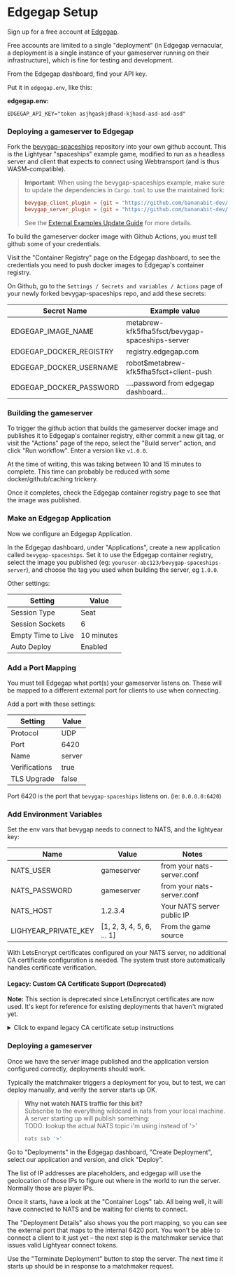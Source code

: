 # Edgegap Setup

Sign up for a free account at [Edgegap](https://edgegap.com).

Free accounts are limited to a single "deployment" (in Edgegap vernacular, a deployment is a single instance of your gameserver running on their infrastructure), which is fine for testing and development.

From the Edgegap dashboard, find your API key.

Put it in `edgegap.env`, like this:

**edgegap.env:**
```
EDGEGAP_API_KEY="token asjhgaskjdhasd-kjhasd-asd-asd-asd"
```





### Deploying a gameserver to Edgegap

Fork the [bevygap-spaceships](https://github.com/RJ/bevygap-spaceships/) repository into your own github account. 
This is the Lightyear "spaceships" example game, modified to run as a headless server and client that expects to connect using Webtransport (and is thus WASM-compatible).

> **Important**: When using the bevygap-spaceships example, make sure to update the dependencies in `Cargo.toml` to use the maintained fork:
> ```toml
> bevygap_client_plugin = {git = "https://github.com/bananabit-dev/bevygap.git", branch = "main"}
> bevygap_server_plugin = {git = "https://github.com/bananabit-dev/bevygap.git", branch = "main"}
> ```
> See the [External Examples Update Guide](../../../EXTERNAL_EXAMPLES_UPDATE.md) for more details.

To build the gameserver docker image with Github Actions, you must tell github some of your credentials.

Visit the "Container Registry" page on the Edgegap dashboard, to see the credentials you need to push
docker images to Edgegap's container registry.

On Github, go to the `Settings / Secrets and variables / Actions` page of your newly forked bevygap-spaceships repo, and add these secrets:

| Secret Name             | Example value                                   |
| ----------------------- | ----------------------------------------------- |
| EDGEGAP_IMAGE_NAME      | metabrew-kfk5fha5fsct/bevygap-spaceships-server |
| EDGEGAP_DOCKER_REGISTRY | registry.edgegap.com                            |
| EDGEGAP_DOCKER_USERNAME | robot$metabrew-kfk5fha5fsct+client-push         |
| EDGEGAP_DOCKER_PASSWORD | ....password from edgegap dashboard...          |

### Building the gameserver

To trigger the github action that builds the gameserver docker image and publishes it to Edgegap's container registry, either commit a new git tag, or visit the "Actions" page of the repo, select the "Build server" action, and click "Run workflow". Enter a version like `v1.0.0`.

At the time of writing, this was taking between 10 and 15 minutes to complete. This time can probably be reduced with some docker/github/caching trickery.

Once it completes, check the Edgegap container registry page to see that the image was published.

### Make an Edgegap Application

Now we configure an Edgegap Application.

In the Edgegap dashboard, under "Applications", create a new application called `bevygap-spaceships`. Set it to use the Edgegap container registry, select the image you published (eg: `youruser-abc123/bevygap-spaceships-server`), and choose the tag you used when building the server, eg `1.0.0`.

Other settings:

| Setting            | Value      |
| ------------------ | ---------- |
| Session Type       | Seat       |
| Session Sockets    | 6          |
| Empty Time to Live | 10 minutes |
| Auto Deploy        | Enabled    |

### Add a Port Mapping

You must tell Edgegap what port(s) your gameserver listens on. These will be mapped to a different external port for clients to use when connecting.

Add a port with these settings:

| Setting       | Value  |
| ------------- | ------ |
| Protocol      | UDP    |
| Port          | 6420   |
| Name          | server |
| Verifications | true   |
| TLS Upgrade   | false  |

Port 6420 is the port that `bevygap-spaceships` listens on. (ie: `0.0.0.0:6420`)

### Add Environment Variables

Set the env vars that bevygap needs to connect to NATS, and the lightyear key:

| Name                 | Value                     | Notes                      |
| -------------------- | ------------------------- | -------------------------- |
| NATS_USER            | gameserver                | from your nats-server.conf |
| NATS_PASSWORD        | gameserver                | from your nats-server.conf |
| NATS_HOST            | 1.2.3.4                   | Your NATS server public IP |
| LIGHYEAR_PRIVATE_KEY | [1, 2, 3, 4, 5, 6, ... 1] | From the game source       |

With LetsEncrypt certificates configured on your NATS server, no additional CA certificate configuration is needed. The system trust store automatically handles certificate verification.

#### Legacy: Custom CA Certificate Support (Deprecated)

**Note:** This section is deprecated since LetsEncrypt certificates are now used. It's kept for reference for existing deployments that haven't migrated yet.

<details>
<summary>Click to expand legacy CA certificate setup instructions</summary>

If you're still using a self-signed certificate for your NATS server, you need to provide the CA root certificate to the gameserver.

Setting `NATS_CA` to the path to the rootCA.pem file works, but we didn't include the .pem file in the docker image.

Setting `NATS_CA_CONTENTS` to the contents of the rootCA.pem file would work, except Edgegap limits ENVs to 255 bytes.

##### Legacy Workaround
The `bevygap_server_plugin` can look for a `--ca_contents 'XXXXX'` flag on startup for legacy compatibility:

```bash
$ ./utils/set-caroot-argument.sh 
Usage: ./utils/set-caroot-argument.sh <appname> <appversion> <path to rootCA.pem file>
```

**Recommendation:** Migrate to LetsEncrypt certificates instead of using this legacy approach.

</details>
</small>

### Deploying a gameserver

Once we have the server image published and the application version configured correctly, deployments should work.

Typically the matchmaker triggers a deployment for you, but to test, we can deploy manually, and verify the server starts up OK.

> **Why not watch NATS traffic for this bit?**
> <br>Subscribe to the everything wildcard in nats from your local machine.
> <br> A server starting up will publish something:
> <br>TODO: lookup the actual NATS topic i'm using instead of '>'
>```bash
>nats sub '>'
>```

Go to "Deployments" in the Edgegap dashboard, "Create Deployment", select our application and version, and click "Deploy".

The list of IP addresses are placeholders, and edgegap will use the geolocation of those IPs to figure out where in the world to run the server. Normally those are player IPs.

Once it starts, have a look at the "Container Logs" tab.  All being well, it will have connected to NATS and be waiting for clients to connect.

The "Deployment Details" also shows you the port mapping, so you can see the external port that maps to the internal 6420 port. You won't be able to connect a client to it just yet – the next step is the matchmaker service that issues valid Lightyear connect tokens.

Use the "Terminate Deployment" button to stop the server. The next time it starts up should be in response to a matchmaker request.


